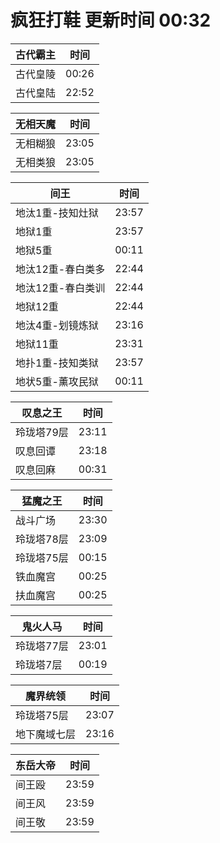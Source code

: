 # 疯狂打鞋 更新时间 00:32

| 古代霸主   | 时间    |
|--------|-------|
| 古代皇陵 | 00:26 |
| 古代皇陆 | 22:52 |

| 无相天魔   | 时间    |
|--------|-------|
| 无相糊狼 | 23:05 |
| 无相类狼 | 23:05 |

| 间王   | 时间    |
|--------|-------|
| 地汰1重-技知灶狱 | 23:57 |
| 地狱1重 | 23:57 |
| 地狱5重 | 00:11 |
| 地汰12重-春白类多 | 22:44 |
| 地汰12重-春白类训 | 22:44 |
| 地狱12重 | 22:44 |
| 地汰4重-划镜炼狱 | 23:16 |
| 地狱11重 | 23:31 |
| 地扑1重-技知类狱 | 23:57 |
| 地状5重-薰攻民狱 | 00:11 |

| 叹息之王   | 时间    |
|--------|-------|
| 玲珑塔79层 | 23:11 |
| 叹息回谭 | 23:18 |
| 叹息回麻 | 00:31 |

| 猛魔之王   | 时间    |
|--------|-------|
| 战斗广场 | 23:30 |
| 玲珑塔78层 | 23:09 |
| 玲珑塔75层 | 00:15 |
| 铁血魔宫 | 00:25 |
| 扶血魔宫 | 00:25 |

| 鬼火人马   | 时间    |
|--------|-------|
| 玲珑塔77层 | 23:01 |
| 玲珑塔7层 | 00:19 |

| 魔界统领   | 时间    |
|--------|-------|
| 玲珑塔75层 | 23:07 |
| 地下魔域七层 | 23:16 |

| 东岳大帝   | 时间    |
|--------|-------|
| 间王殴 | 23:59 |
| 间王风 | 23:59 |
| 间王敬 | 23:59 |